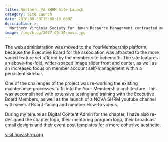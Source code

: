 ```yaml
---
title: Northern VA SHRM Site Launch
category: Site Launch
date: 2016-09-30T15:08:10.000Z
description: >-
  Northern Virginia Society for Human Resource Management contracted me to spearhead their move to YourMembership platform.
image: /img/blog/2017-09-30-nova.jpg
---
```


The web administration was moved to the YourMembership platform, because the Executive Board for the association was attracted to the more varied feature set offered by the member site behemoth.  The site features an above-the-fold, wider-spaced image slider front and center, as well as an increased focus on member account self-management within a persistent sidebar.  

One of the challenges of the project was re-working the existing maintenance processes to fit into the Your Membership architecture.  This was accomplished with extensive testing and training with the Executive Board Members, as well as the launch of a NOVA SHRM youtube channel with several Board-facing and member How-to videos.  

During my tenure as Digital Content Admin for the chapter, I have also re-designed the chapter logo, their mentoring program logo, their broadcast email designs and their event post templates for a more cohesive aesthetic.


[visit novashrm.org](http://novashrm.org)